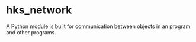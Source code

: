 # hks_network
A Python module is built for communication between objects in an program and other programs.